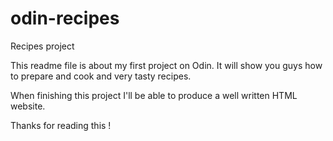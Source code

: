 # odin-recipes
Recipes project

This readme file is about my first project on Odin. It will show you guys 
how to prepare and cook and very tasty recipes.

When finishing this project I'll be able to produce a well written HTML
website.

Thanks for reading this !